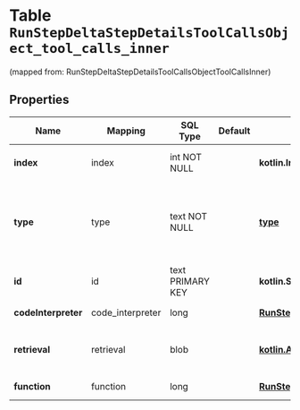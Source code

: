 
# Table `RunStepDeltaStepDetailsToolCallsObject_tool_calls_inner`
(mapped from: RunStepDeltaStepDetailsToolCallsObjectToolCallsInner)

## Properties
Name | Mapping | SQL Type | Default | Type | Description | Notes
---- | ------- | -------- | ------- | ---- | ----------- | -----
**index** | index | int NOT NULL |  | **kotlin.Int** | The index of the tool call in the tool calls array. | 
**type** | type | text NOT NULL |  | [**type**](#Type) | The type of tool call. This is always going to be &#x60;code_interpreter&#x60; for this type of tool call. | 
**id** | id | text PRIMARY KEY |  | **kotlin.String** | The ID of the tool call object. |  [optional]
**codeInterpreter** | code_interpreter | long |  | [**RunStepDeltaStepDetailsToolCallsCodeObjectCodeInterpreter**](RunStepDeltaStepDetailsToolCallsCodeObjectCodeInterpreter.md) |  |  [optional] [foreignkey]
**retrieval** | retrieval | blob |  | [**kotlin.Any**](.md) | For now, this is always going to be an empty object. |  [optional]
**function** | function | long |  | [**RunStepDeltaStepDetailsToolCallsFunctionObjectFunction**](RunStepDeltaStepDetailsToolCallsFunctionObjectFunction.md) |  |  [optional] [foreignkey]








